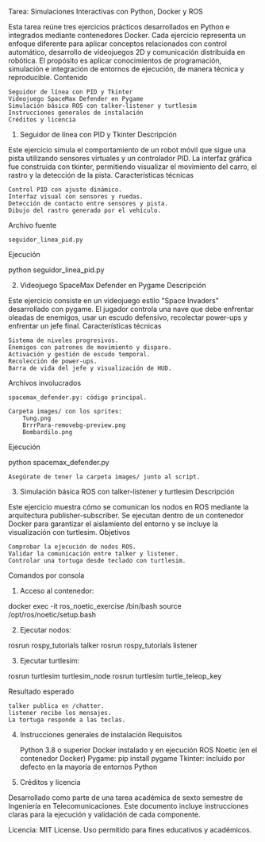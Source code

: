 Tarea: Simulaciones Interactivas con Python, Docker y ROS

Esta tarea reúne tres ejercicios prácticos desarrollados en Python e integrados mediante contenedores Docker. Cada ejercicio representa un enfoque diferente para aplicar conceptos relacionados con control automático, desarrollo de videojuegos 2D y comunicación distribuida en robótica. El propósito es aplicar conocimientos de programación, simulación e integración de entornos de ejecución, de manera técnica y reproducible.
Contenido

    Seguidor de línea con PID y Tkinter
    Videojuego SpaceMax Defender en Pygame
    Simulación básica ROS con talker-listener y turtlesim
    Instrucciones generales de instalación
    Créditos y licencia

1. Seguidor de línea con PID y Tkinter
Descripción

Este ejercicio simula el comportamiento de un robot móvil que sigue una pista utilizando sensores virtuales y un controlador PID. La interfaz gráfica fue construida con tkinter, permitiendo visualizar el movimiento del carro, el rastro y la detección de la pista.
Características técnicas

    Control PID con ajuste dinámico.
    Interfaz visual con sensores y ruedas.
    Detección de contacto entre sensores y pista.
    Dibujo del rastro generado por el vehículo.

Archivo fuente

    seguidor_linea_pid.py

Ejecución

python seguidor_linea_pid.py

2. Videojuego SpaceMax Defender en Pygame
Descripción

Este ejercicio consiste en un videojuego estilo "Space Invaders" desarrollado con pygame. El jugador controla una nave que debe enfrentar oleadas de enemigos, usar un escudo defensivo, recolectar power-ups y enfrentar un jefe final.
Características técnicas

    Sistema de niveles progresivos.
    Enemigos con patrones de movimiento y disparo.
    Activación y gestión de escudo temporal.
    Recolección de power-ups.
    Barra de vida del jefe y visualización de HUD.

Archivos involucrados

    spacemax_defender.py: código principal.

    Carpeta images/ con los sprites:
        Tung.png
        BrrrPara-removebg-preview.png
        Bombardilo.png

Ejecución

python spacemax_defender.py

    Asegúrate de tener la carpeta images/ junto al script.

3. Simulación básica ROS con talker-listener y turtlesim
Descripción

Este ejercicio muestra cómo se comunican los nodos en ROS mediante la arquitectura publisher-subscriber. Se ejecutan dentro de un contenedor Docker para garantizar el aislamiento del entorno y se incluye la visualización con turtlesim.
Objetivos

    Comprobar la ejecución de nodos ROS.
    Validar la comunicación entre talker y listener.
    Controlar una tortuga desde teclado con turtlesim.

Comandos por consola

1. Acceso al contenedor:

docker exec -it ros_noetic_exercise /bin/bash
source /opt/ros/noetic/setup.bash

2. Ejecutar nodos:

rosrun rospy_tutorials talker
rosrun rospy_tutorials listener

3. Ejecutar turtlesim:

rosrun turtlesim turtlesim_node
rosrun turtlesim turtle_teleop_key

Resultado esperado

    talker publica en /chatter.
    listener recibe los mensajes.
    La tortuga responde a las teclas.

4. Instrucciones generales de instalación
Requisitos

    Python 3.8 o superior
    Docker instalado y en ejecución
    ROS Noetic (en el contenedor Docker)
    Pygame: pip install pygame
    Tkinter: incluido por defecto en la mayoría de entornos Python

5. Créditos y licencia

Desarrollado como parte de una tarea académica de sexto semestre de Ingeniería en Telecomunicaciones. Este documento incluye instrucciones claras para la ejecución y validación de cada componente.

Licencia: MIT License. Uso permitido para fines educativos y académicos.
